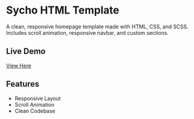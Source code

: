 
# Sycho HTML Template

A clean, responsive homepage template made with HTML, CSS, and SCSS. Includes scroll animation, responsive navbar, and custom sections.

## Live Demo
[View Here](https://tangerul123.github.io/sycho-html-template/)

## Features
- Responsive Layout
- Scroll Animation
- Clean Codebase